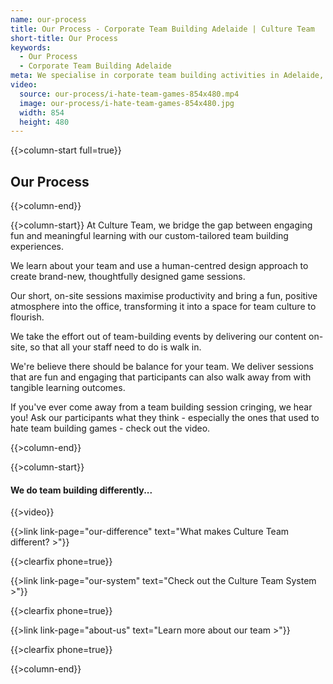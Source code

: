 ```yaml
---
name: our-process
title: Our Process - Corporate Team Building Adelaide | Culture Team
short-title: Our Process
keywords:
  - Our Process
  - Corporate Team Building Adelaide
meta: We specialise in corporate team building activities in Adelaide, South Australia. Our process is to create unique team building games for everyone to enjoy!
video:
  source: our-process/i-hate-team-games-854x480.mp4
  image: our-process/i-hate-team-games-854x480.jpg
  width: 854
  height: 480
---
```

{{>column-start full=true}}

## Our Process

{{>column-end}}

{{>column-start}}
At Culture Team, we bridge the gap between engaging fun and meaningful learning with our custom-tailored team building experiences. 

We learn about your team and use a human-centred design approach to create brand-new, thoughtfully designed game sessions.

Our short, on-site sessions maximise productivity and bring a fun, positive atmosphere into the office, transforming it into a space for team culture to flourish.

We take the effort out of team-building events by delivering our content on-site, so that all your staff need to do is walk in.

We're believe there should be balance for your team. We deliver sessions that are fun and engaging that participants can also walk away from with tangible learning outcomes.

If you've ever come away from a team building session cringing, we hear you! Ask our participants what they think - especially the ones that used to hate team building games - check out the video.

{{>column-end}}

{{>column-start}}

#### We do team building differently...

{{>video}}

{{>link link-page="our-difference" text="What makes Culture Team different? >"}}

{{>clearfix phone=true}}

{{>link link-page="our-system" text="Check out the Culture Team System >"}}

{{>clearfix phone=true}}

{{>link link-page="about-us" text="Learn more about our team >"}}

{{>clearfix phone=true}}

{{>column-end}}